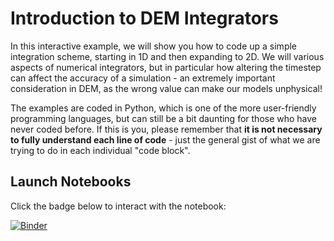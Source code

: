 # Introduction to DEM Integrators

In this interactive example, we will show you how to code up a simple integration scheme, starting in 1D and then expanding to 2D. We will various aspects of numerical integrators, but in particular how altering the timestep can affect the accuracy of a simulation - an extremely important consideration in DEM, as the wrong value can make our models unphysical!

The examples are coded in Python, which is one of the more user-friendly programming languages, but can still be a bit daunting for those who have never coded before. If this is you, please remember that **it is not necessary to fully understand each line of code** - just the general gist of what we are trying to do in each individual "code block".


## Launch Notebooks

Click the badge below to interact with the notebook:

[![Binder](https://mybinder.org/badge_logo.svg)](https://mybinder.org/v2/gh/introduction-to-particle-technology/Chapter-4-Introduction-to-DEM-integrators/19c47f7321700bffba5e199e3e5051dc23fe6d39?urlpath=lab%2Ftree%2FIntroduction%20to%20DEM%20integrators.ipynb)
